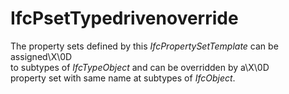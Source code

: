 IfcPsetTypedrivenoverride
=========================
The property sets defined by this _IfcPropertySetTemplate_ can be
assigned\X\0D  
to subtypes of _IfcTypeObject_ and can be overridden by a\X\0D  
property set with same name at subtypes of _IfcObject_.


